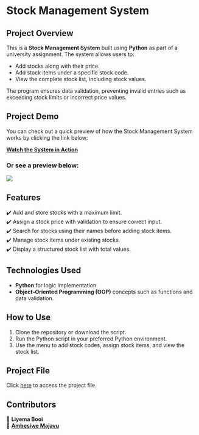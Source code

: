 # Stock Management System  

## Project Overview  
This is a **Stock Management System** built using **Python** as part of a university assignment. The system allows users to:  
- Add stocks along with their price.  
- Add stock items under a specific stock code.  
- View the complete stock list, including stock values.  

The program ensures data validation, preventing invalid entries such as exceeding stock limits or incorrect price values.  

## Project Demo

You can check out a quick preview of how the Stock Management System works by clicking the link below:

[**Watch the System in Action**](https://github.com/Liye07/Stock-Management-System/commit/8d7ceda67e5a88ef7f70efeb29e5a89aeac0390b)

### Or see a preview below:

<div>
    <a href="https://github.com/Liye07/Stock-Management-System/commit/8d7ceda67e5a88ef7f70efeb29e5a89aeac0390b">
      <img style="max-width:300px;" src="https://github.com/Liye07/Stock-Management-System/assets/61091558/0013f934-87e3-4728-8743-20a4c7204e29">
    </a>
</div>


## Features  
✔️ Add and store stocks with a maximum limit.  
✔️ Assign a stock price with validation to ensure correct input.  
✔️ Search for stocks using their names before adding stock items.  
✔️ Manage stock items under existing stocks.  
✔️ Display a structured stock list with total values.  

## Technologies Used  
- **Python** for logic implementation.  
- **Object-Oriented Programming (OOP)** concepts such as functions and data validation.  

## How to Use  
1. Clone the repository or download the script.  
2. Run the Python script in your preferred Python environment.  
3. Use the menu to add stock codes, assign stock items, and view the stock list.  

## Project File  
Click [here](https://rebrand.ly/stock-management-system) to access the project file.  

## Contributors  
👤 **Liyema Booi**  
👤 [**Ambesiwe Majavu**](https://github.com/AmbeMajavu)  
